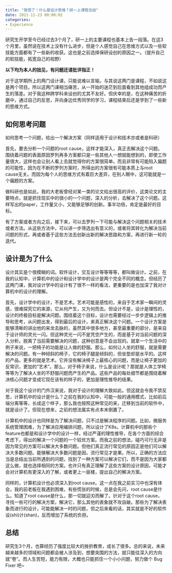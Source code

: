 ```yaml
---
title: "我悟了！什么是设计思维？研一上课程总结"
date: 2021-11-23 00:00:02
categories:
- Experience
---
```


研究生开学至今已经过去3个月了，研一上的主要课程也基本上告一段落。在这3个月里，虽然说在技术上没有什么进步，但是个人感觉自己在思维方式以及一些软技能方面都有了一些新的收获。这也是之前选择保研设创的原因之一。（提升自己的软技能，拓宽自己的视野）

<!-- more -->

**以下均为本人的拙见，有问题还请批评指正！**

对于这学期所上的两门设计课，只能说难以言喻。与其说这两门是课程，不如说这是两个项目。所以这两门课相当痛苦，从一开始的迷茫到后面看到其他组成功而产生的落差。对于我这种跨学科来设创的尤其不友好。但庆幸的是，在这种痛苦的折磨中，通过自己的反思，并向身边优秀同学的学习，课程结束后还是学到了一些新的思维方式。

## 如何思考问题

如何思考一个问题，给出一个解决方案（同样适用于设计和技术亦或者是科研）

首先，要去分析一个问题的root cause，这样才能深入，真正去解决这个问题。围绕着问题的表面原因罗列再多方案都只是一些其他人一想就能想到的，即使工作量很大，这样也会让别人看上去就觉得你的方案很简单。而且非常有可能陷入偏题的可能性，因为在不断的罗列方案时，所得出的方案很有可能本质上与root cause无关。而因为每个人的思维方式有着巨大差异，在别人眼中，这可能就是一个偏题的方案。

做科研也是如此，我的大老板曾经对某一类的论文给出很高的评价，这类论文的主要特点，就是抓住现实中的很小的一个问题，深入的分析，去解决了这个问题。这样写出的paper，工作量又小，又能够足够的创新。事半功倍，肯定是最好的目标。

有了方案或者方向之后，接下来，可以去罗列一下可能与解决这个问题相关的技术或者方法。从这些方法中，可以进一步筛选出有意义的，或者将其转化为解决当前问题的形式，再或者基于这些方法去创新出新的解决思路和方案，再进行新一轮的迭代。

## 设计是为了什么

设计其实是个很模糊的词。软件设计，交互设计等等等等，都叫做设计。之前，在我的认知中，计算机中的设计和设计学中的设计是两个完全不同的概念。但经历了这两门课，我对设计学中的设计有了很不一样的看法，更重要的是也加深了我对计算机中的设计的理解。

首先，设计学中的设计，不是艺术。艺术可能是感性的，来自于艺术家一瞬间的灵感，很难探究它的来源，它从何产生，又为何而去。但设计不是，设计是理性的，设计的终极目标是解决问题。围绕着这个目标，设计也需要经过一步步逻辑上的推导和思考，从问题出发，得到最后的设计，来真正解决这个问题。一个设计方案是能够清晰的讲出他的来龙去脉的，虽然其中很多地方，甚至最重要的部分，是来自于设计师的灵光一闪。但这种灵光一闪不是凭空产生的，而是基于对当前问题的深入分析。脱离了当前需要解决的问题，这种创意是不会出现的。就拿一个生活中的例子来说，一把椅子的功能是让人做的舒服。那么，如何让人坐的舒服，就是需要解决的问题。有一种倾斜的椅子，它的椅子腿是倾斜的，但坐垫却是水平的。这样的产品，更多的就是艺术。它并没有解决椅子上最核心的问题，而是让椅子更加的反常识，更加的“艺术”。那么，对于椅子来说，什么是设计呢？那就是人体工学椅等等为了解决人坐的不舒服问题而产生的产品。这些产品的每处细节都是围绕着解决核心问题才变成它现在该有的样子的，更加是理性推导的结果。

对于我这个设计的门外汉来说，我对于设计的理解大致如此。但这就会令我不禁反思，计算机中的设计是什么？之前在我的认知中，可能一般的通用模式，比如前后端分离等等，长成这个样子，那么我也按照这种常见的来，迁移到当前的软件中，就是设计了。但现在想来，之前的想法属实有点本末倒置了。

计算机中的设计也同样是为了解决问题，只不过是解决程序的问题。比如，微服务系统管理困难，为了解决应用编排问题，所以设计了K8s。计算机中的那些个feature也都是和设计学中的设计一样，经过严谨的理性推导，在各个方面的综合考虑下，得出的解决一个问题的一个较优方案。而我之前的想法，碰巧可行无非是因为常见的方案可以解决大多数问题。但他们真正流行常见的原因正是他们可以解决大多数问题。能够解决大多数问题是因，流行常见才是果。所以，正确的方法应当是总结出当前所遇到的问题，找到了一种方案可以解决它们，而不是因为大家都这么做，就也选择相同的方案。也许只有真正理解了这些方案的设计原因，可能才会对计算机有更深入的了解，或者更上一层楼，提出自己的解决方案。

同样的，计算机设计也必须深入到root cause。这一点在我之前实习中也深有体会，我的前老板在我遇到困难，有些慌张的时候，总是会先问，root cause是什么。知道了root cause是什么，那一切就迎刃而解了。针对于这个root cause，寻找一些可行的解决方案，解决它，那么其他的表象就不攻自破。那些为了解决表象而进行的设计，可能能解决一时的问题，但之后来看的话，其实就是不好的软件设(shi)计(shan)，反而增加了系统的负担。

## 总结

研究生3个月，也算经历了强度比较大的挫折教育，成长了很多。总的来说，未来越来越多的领域和问题都会被人涉及到，想要突围的方法，就只能往深入的方向就“卷”。而人生苦短，能力有限，大概也只能抓住一个小小问题，努力做个 Bug Fixer 吧~
